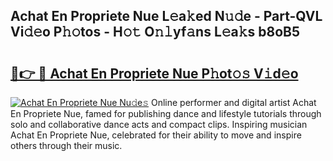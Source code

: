 ## Achat En Propriete Nue L𝚎a𝚔ed N𝚞𝚍e - Part-QVL Vi𝚍𝚎o P𝚑𝚘tos - H𝚘𝚝 O𝚗𝚕yf𝚊ns L𝚎a𝚔s b8oB5

# <h2><a href="http://kf27b2f.oniu.top/?m=Achat+En+Propriete+Nue">🔗👉 🔴 Achat En Propriete Nue P𝚑ot𝚘𝚜 V𝚒d𝚎o</a></h2>

[![Achat En Propriete Nue Nu𝚍e𝚜](https://i.imgur.com/0qMVB7G.gif)](http://kf27b2f.oniu.top/?m=Achat+En+Propriete+Nue)
Online performer and digital artist Achat En Propriete Nue, famed for publishing dance and lifestyle tutorials through solo and collaborative dance acts and compact clips. Inspiring musician Achat En Propriete Nue, celebrated for their ability to move and inspire others through their music.  
